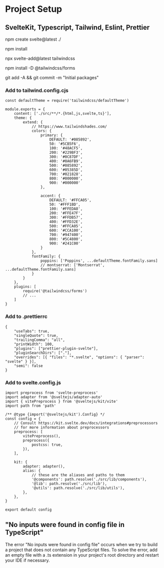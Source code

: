 # Project Setup

## SvelteKit, Typescript, Tailwind, Eslint, Prettier

npm create svelte@latest ./

npm install

npx svelte-add@latest tailwindcss

npm install -D @tailwindcss/forms

git add -A && git commit -m "Initial packages"

### Add to tailwind.config.cjs

```
const defaultTheme = require('tailwindcss/defaultTheme')

module.exports = {
	content: ['./src/**/*.{html,js,svelte,ts}'],
	theme: {
		extend: {
			// https://www.tailwindshades.com/
			colors: {
				primary: {
					DEFAULT: '#085892',
					50: '#5CB5F6',
					100: '#48ACF5',
					200: '#229BF3',
					300: '#0C87DF',
					400: '#0A6FB9',
					500: '#085892',
					600: '#05385D',
					700: '#021828',
					800: '#000000',
					900: '#000000'
				},

				accent: {
					DEFAULT: '#FFCA05',
					50: '#FFF1BD',
					100: '#FFEDA8',
					200: '#FFE47F',
					300: '#FFDB57',
					400: '#FFD32E',
					500: '#FFCA05',
					600: '#CCA100',
					700: '#947400',
					800: '#5C4800',
					900: '#241C00'
				}
			},
			fontFamily: {
				poppins: ['Poppins', ...defaultTheme.fontFamily.sans]
				// montserrat: ['Montserrat', ...defaultTheme.fontFamily.sans]
			}
		}
	},
	plugins: [
		require('@tailwindcss/forms')
		// ...
	]
}
```

### Add to .prettierrc

```
{
	"useTabs": true,
	"singleQuote": true,
	"trailingComma": "all",
	"printWidth": 100,
	"plugins": ["prettier-plugin-svelte"],
	"pluginSearchDirs": ["."],
	"overrides": [{ "files": "*.svelte", "options": { "parser": "svelte" } }],
	"semi": false
}
```

### Add to svelte.config.js

```
import preprocess from 'svelte-preprocess'
import adapter from '@sveltejs/adapter-auto'
import { vitePreprocess } from '@sveltejs/kit/vite'
import path from 'path'

/** @type {import('@sveltejs/kit').Config} */
const config = {
	// Consult https://kit.svelte.dev/docs/integrations#preprocessors
	// for more information about preprocessors
	preprocess: [
		vitePreprocess(),
		preprocess({
			postcss: true,
		}),
	],

	kit: {
		adapter: adapter(),
		alias: {
			// these are the aliases and paths to them
			'@components': path.resolve('./src/lib/components'),
			'@lib': path.resolve('./src/lib'),
			'@utils': path.resolve('./src/lib/utils'),
		},
	},
}

export default config

```

## "No inputs were found in config file in TypeScript"

The error "No inputs were found in config file" occurs when we try to build a project that does not contain any TypeScript files. To solve the error, add an empty file with a .ts extension in your project's root directory and restart your IDE if necessary.
